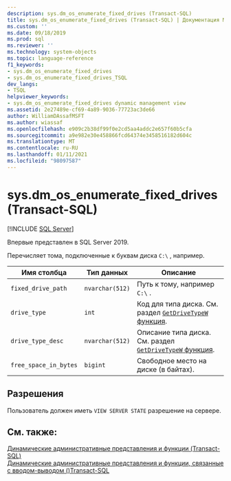 ```yaml
---
description: sys.dm_os_enumerate_fixed_drives (Transact-SQL)
title: sys.dm_os_enumerate_fixed_drives (Transact-SQL) | Документация Майкрософт
ms.custom: ''
ms.date: 09/18/2019
ms.prod: sql
ms.reviewer: ''
ms.technology: system-objects
ms.topic: language-reference
f1_keywords:
- sys.dm_os_enumerate_fixed_drives
- sys.dm_os_enumerate_fixed_drives_TSQL
dev_langs:
- TSQL
helpviewer_keywords:
- sys.dm_os_enumerate_fixed_drives dynamic management view
ms.assetid: 2e27489e-cf69-4a89-9036-77723ac3de66
author: WilliamDAssafMSFT
ms.author: wiassaf
ms.openlocfilehash: e909c2b38df99f0e2cd5aa4addc2e657f60b5cfa
ms.sourcegitcommit: a9e982e30e458866fcd64374e3458516182d604c
ms.translationtype: MT
ms.contentlocale: ru-RU
ms.lasthandoff: 01/11/2021
ms.locfileid: "98097587"
---
```

# <a name="sysdm_os_enumerate_fixed_drives-transact-sql"></a>sys.dm_os_enumerate_fixed_drives (Transact-SQL)

[!INCLUDE [SQL Server](../../includes/applies-to-version/sqlserver.md)]

Впервые представлен в SQL Server 2019.

Перечисляет тома, подключенные к буквам диска `C:\` , например.

|Имя столбца|Тип данных|Описание|
|-----------------|---------------|-----------------|  
|`fixed_drive_path`|`nvarchar(512)`|Путь к тому, например `C:\` .|  
|`drive_type`|`int`|Код для типа диска. См. раздел [ `GetDriveTypeW` функция](/windows/win32/api/fileapi/nf-fileapi-getdrivetypew).|
|`drive_type_desc`|`nvarchar(512)`|Описание типа диска. См. раздел [ `GetDriveTypeW` функция](/windows/win32/api/fileapi/nf-fileapi-getdrivetypew).|
|`free_space_in_bytes`|`bigint`|Свободное место на диске (в байтах).|

## <a name="permissions"></a>Разрешения

Пользователь должен иметь `VIEW SERVER STATE` разрешение на сервере.

## <a name="see-also"></a>См. также:  

 [Динамические административные представления и функции (Transact-SQL)](~/relational-databases/system-dynamic-management-views/system-dynamic-management-views.md)   
 [Динамические административные представления и функции, связанные с вводом-выводом &#40;&#41;Transact-SQL ](../../relational-databases/system-dynamic-management-views/i-o-related-dynamic-management-views-and-functions-transact-sql.md)  
